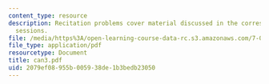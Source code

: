 ```yaml
---
content_type: resource
description: Recitation problems cover material discussed in the corresponding lecture
  sessions.
file: /media/https%3A/open-learning-course-data-rc.s3.amazonaws.com/7-012-introduction-to-biology-fall-2004/2079ef08955b005938de1b3bedb23050_can3.pdf
file_type: application/pdf
resourcetype: Document
title: can3.pdf
uid: 2079ef08-955b-0059-38de-1b3bedb23050
---
```

